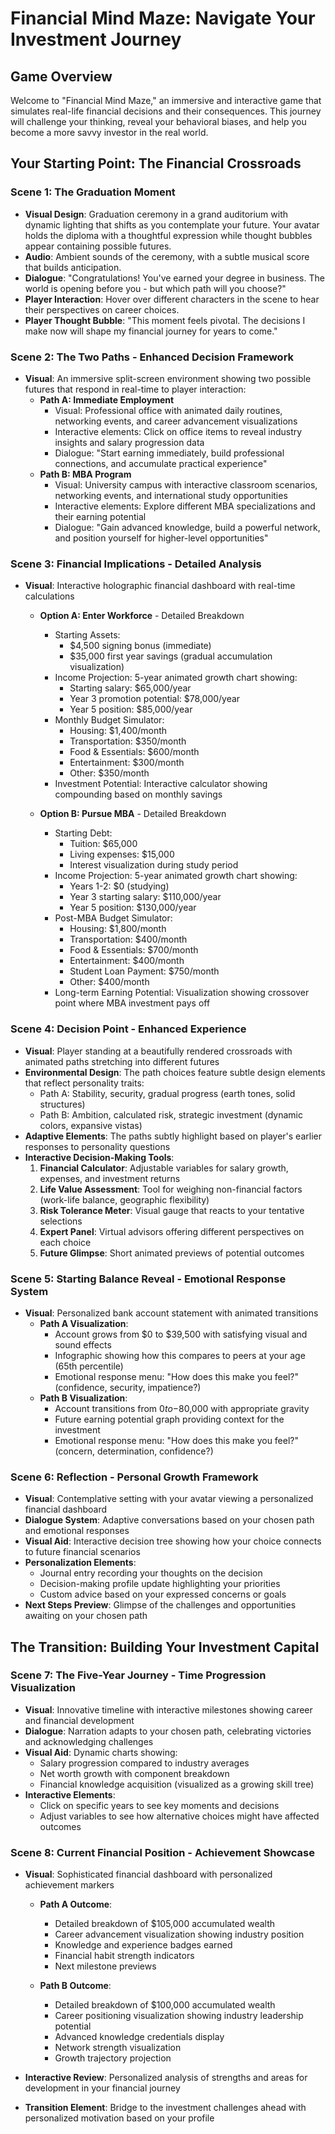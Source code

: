 # Financial Mind Maze: Navigate Your Investment Journey

## Game Overview
Welcome to "Financial Mind Maze," an immersive and interactive game that simulates real-life financial decisions and their consequences. This journey will challenge your thinking, reveal your behavioral biases, and help you become a more savvy investor in the real world.

## Your Starting Point: The Financial Crossroads

### Scene 1: The Graduation Moment
- **Visual Design**: Graduation ceremony in a grand auditorium with dynamic lighting that shifts as you contemplate your future. Your avatar holds the diploma with a thoughtful expression while thought bubbles appear containing possible futures.
- **Audio**: Ambient sounds of the ceremony, with a subtle musical score that builds anticipation.
- **Dialogue**: "Congratulations! You've earned your degree in business. The world is opening before you - but which path will you choose?"
- **Player Interaction**: Hover over different characters in the scene to hear their perspectives on career choices.
- **Player Thought Bubble**: "This moment feels pivotal. The decisions I make now will shape my financial journey for years to come."

### Scene 2: The Two Paths - Enhanced Decision Framework
- **Visual**: An immersive split-screen environment showing two possible futures that respond in real-time to player interaction:
  - **Path A: Immediate Employment**
    - Visual: Professional office with animated daily routines, networking events, and career advancement visualizations
    - Interactive elements: Click on office items to reveal industry insights and salary progression data
    - Dialogue: "Start earning immediately, build professional connections, and accumulate practical experience"
  - **Path B: MBA Program**
    - Visual: University campus with interactive classroom scenarios, networking events, and international study opportunities
    - Interactive elements: Explore different MBA specializations and their earning potential
    - Dialogue: "Gain advanced knowledge, build a powerful network, and position yourself for higher-level opportunities"

### Scene 3: Financial Implications - Detailed Analysis
- **Visual**: Interactive holographic financial dashboard with real-time calculations
  - **Option A: Enter Workforce** - Detailed Breakdown
    - Starting Assets:
      - $4,500 signing bonus (immediate)
      - $35,000 first year savings (gradual accumulation visualization)
    - Income Projection: 5-year animated growth chart showing:
      - Starting salary: $65,000/year
      - Year 3 promotion potential: $78,000/year
      - Year 5 position: $85,000/year
    - Monthly Budget Simulator:
      - Housing: $1,400/month
      - Transportation: $350/month
      - Food & Essentials: $600/month
      - Entertainment: $300/month
      - Other: $350/month
    - Investment Potential: Interactive calculator showing compounding based on monthly savings
  
  - **Option B: Pursue MBA** - Detailed Breakdown
    - Starting Debt:
      - Tuition: $65,000
      - Living expenses: $15,000
      - Interest visualization during study period
    - Income Projection: 5-year animated growth chart showing:
      - Years 1-2: $0 (studying)
      - Year 3 starting salary: $110,000/year
      - Year 5 position: $130,000/year
    - Post-MBA Budget Simulator:
      - Housing: $1,800/month
      - Transportation: $400/month
      - Food & Essentials: $700/month
      - Entertainment: $400/month
      - Student Loan Payment: $750/month
      - Other: $400/month
    - Long-term Earning Potential: Visualization showing crossover point where MBA investment pays off

### Scene 4: Decision Point - Enhanced Experience
- **Visual**: Player standing at a beautifully rendered crossroads with animated paths stretching into different futures
- **Environmental Design**: The path choices feature subtle design elements that reflect personality traits:
  - Path A: Stability, security, gradual progress (earth tones, solid structures)
  - Path B: Ambition, calculated risk, strategic investment (dynamic colors, expansive vistas)
- **Adaptive Elements**: The paths subtly highlight based on player's earlier responses to personality questions
- **Interactive Decision-Making Tools**:
  1. **Financial Calculator**: Adjustable variables for salary growth, expenses, and investment returns
  2. **Life Value Assessment**: Tool for weighing non-financial factors (work-life balance, geographic flexibility)
  3. **Risk Tolerance Meter**: Visual gauge that reacts to your tentative selections
  4. **Expert Panel**: Virtual advisors offering different perspectives on each choice
  5. **Future Glimpse**: Short animated previews of potential outcomes

### Scene 5: Starting Balance Reveal - Emotional Response System
- **Visual**: Personalized bank account statement with animated transitions
  - **Path A Visualization**:
    - Account grows from $0 to $39,500 with satisfying visual and sound effects
    - Infographic showing how this compares to peers at your age (65th percentile)
    - Emotional response menu: "How does this make you feel?" (confidence, security, impatience?)
  - **Path B Visualization**:
    - Account transitions from $0 to -$80,000 with appropriate gravity
    - Future earning potential graph providing context for the investment
    - Emotional response menu: "How does this make you feel?" (concern, determination, confidence?)

### Scene 6: Reflection - Personal Growth Framework
- **Visual**: Contemplative setting with your avatar viewing a personalized financial dashboard
- **Dialogue System**: Adaptive conversations based on your chosen path and emotional responses
- **Visual Aid**: Interactive decision tree showing how your choice connects to future financial scenarios
- **Personalization Elements**:
  - Journal entry recording your thoughts on the decision
  - Decision-making profile update highlighting your priorities
  - Custom advice based on your expressed concerns or goals
- **Next Steps Preview**: Glimpse of the challenges and opportunities awaiting on your chosen path

## The Transition: Building Your Investment Capital

### Scene 7: The Five-Year Journey - Time Progression Visualization
- **Visual**: Innovative timeline with interactive milestones showing career and financial development
- **Dialogue**: Narration adapts to your chosen path, celebrating victories and acknowledging challenges
- **Visual Aid**: Dynamic charts showing:
  - Salary progression compared to industry averages
  - Net worth growth with component breakdown
  - Financial knowledge acquisition (visualized as a growing skill tree)
- **Interactive Elements**:
  - Click on specific years to see key moments and decisions
  - Adjust variables to see how alternative choices might have affected outcomes

### Scene 8: Current Financial Position - Achievement Showcase
- **Visual**: Sophisticated financial dashboard with personalized achievement markers
  - **Path A Outcome**:
    - Detailed breakdown of $105,000 accumulated wealth
    - Career advancement visualization showing industry position
    - Knowledge and experience badges earned
    - Financial habit strength indicators
    - Next milestone previews
  
  - **Path B Outcome**:
    - Detailed breakdown of $100,000 accumulated wealth
    - Career positioning visualization showing industry leadership potential
    - Advanced knowledge credentials display
    - Network strength visualization
    - Growth trajectory projection

- **Interactive Review**: Personalized analysis of strengths and areas for development in your financial journey
- **Transition Element**: Bridge to the investment challenges ahead with personalized motivation based on your profile 